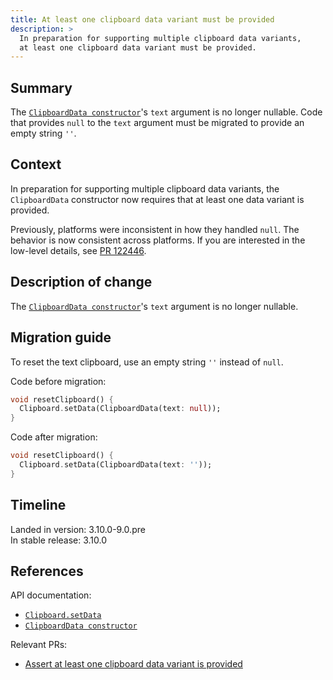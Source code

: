 ```yaml
---
title: At least one clipboard data variant must be provided
description: >
  In preparation for supporting multiple clipboard data variants,
  at least one clipboard data variant must be provided.
---
```


## Summary

The [`ClipboardData constructor`][]'s `text` argument is no longer nullable.
Code that provides `null` to the `text` argument must be migrated to provide
an empty string `''`.

## Context

In preparation for supporting multiple clipboard data variants, the
`ClipboardData` constructor now requires that at least one data variant is
provided.

Previously, platforms were inconsistent in how they handled `null`.
The behavior is now consistent across platforms. If you are interested
in the low-level details, see [PR 122446][].

## Description of change

The [`ClipboardData constructor`][]'s `text` argument is no longer nullable.

## Migration guide

To reset the text clipboard, use an empty string `''` instead of `null`.

Code before migration:

```dart
void resetClipboard() {
  Clipboard.setData(ClipboardData(text: null));
}
```

Code after migration:

```dart
void resetClipboard() {
  Clipboard.setData(ClipboardData(text: ''));
}
```

## Timeline

Landed in version: 3.10.0-9.0.pre<br>
In stable release: 3.10.0

## References

API documentation:

* [`Clipboard.setData`][]
* [`ClipboardData constructor`][]

Relevant PRs:

* [Assert at least one clipboard data variant is provided][]

[`ClipboardData constructor`]: {{site.api}}/flutter/services/ClipboardData/ClipboardData.html
[`Clipboard.setData`]: {{site.api}}/flutter/services/Clipboard/setData.html
[PR 122446]: {{site.repo.flutter}}/pull/122446
[Assert at least one clipboard data variant is provided]: {{site.repo.flutter}}/pull/122446
